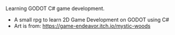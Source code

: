 Learning GODOT C# game development. 
 - A small rpg to learn 2D Game Development on GODOT using C#
 - Art is from: https://game-endeavor.itch.io/mystic-woods
